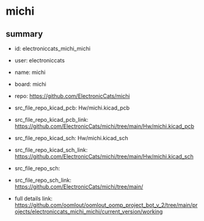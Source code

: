 # michi
 
## summary 
* id: electroniccats_michi_michi
* user: electroniccats
* name: michi
* board: michi
* repo: https://github.com/ElectronicCats/michi
* src_file_repo_kicad_pcb: Hw/michi.kicad_pcb
* src_file_repo_kicad_pcb_link: https://github.com/ElectronicCats/michi/tree/main/Hw/michi.kicad_pcb
* src_file_repo_kicad_sch: Hw/michi.kicad_sch
* src_file_repo_kicad_sch_link: https://github.com/ElectronicCats/michi/tree/main/Hw/michi.kicad_sch

* src_file_repo_sch: 
* src_file_repo_sch_link: https://github.com/ElectronicCats/michi/tree/main/
* full details link: https://github.com/oomlout/oomlout_oomp_project_bot_v_2/tree/main/projects/electroniccats_michi_michi/current_version/working  






